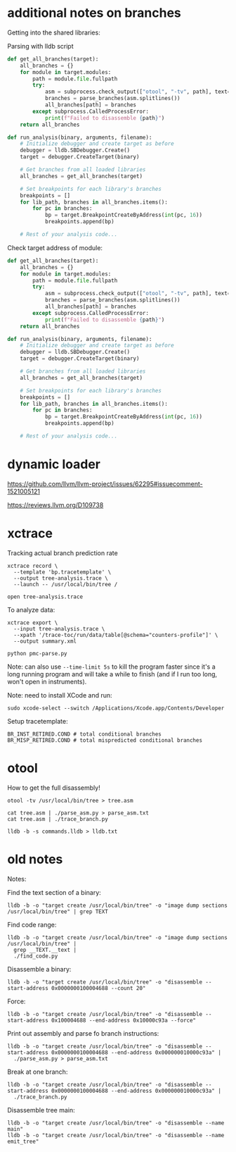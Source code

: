 # additional notes on branches

Getting into the shared libraries:

Parsing with lldb script
```python
def get_all_branches(target):
    all_branches = {}
    for module in target.modules:
        path = module.file.fullpath
        try:
            asm = subprocess.check_output(["otool", "-tv", path], text=True)
            branches = parse_branches(asm.splitlines())
            all_branches[path] = branches
        except subprocess.CalledProcessError:
            print(f"Failed to disassemble {path}")
    return all_branches

def run_analysis(binary, arguments, filename):
    # Initialize debugger and create target as before
    debugger = lldb.SBDebugger.Create()
    target = debugger.CreateTarget(binary)

    # Get branches from all loaded libraries
    all_branches = get_all_branches(target)

    # Set breakpoints for each library's branches
    breakpoints = []
    for lib_path, branches in all_branches.items():
        for pc in branches:
            bp = target.BreakpointCreateByAddress(int(pc, 16))
            breakpoints.append(bp)

    # Rest of your analysis code...
```

Check target address of module:
```python
def get_all_branches(target):
    all_branches = {}
    for module in target.modules:
        path = module.file.fullpath
        try:
            asm = subprocess.check_output(["otool", "-tv", path], text=True)
            branches = parse_branches(asm.splitlines())
            all_branches[path] = branches
        except subprocess.CalledProcessError:
            print(f"Failed to disassemble {path}")
    return all_branches

def run_analysis(binary, arguments, filename):
    # Initialize debugger and create target as before
    debugger = lldb.SBDebugger.Create()
    target = debugger.CreateTarget(binary)

    # Get branches from all loaded libraries
    all_branches = get_all_branches(target)

    # Set breakpoints for each library's branches
    breakpoints = []
    for lib_path, branches in all_branches.items():
        for pc in branches:
            bp = target.BreakpointCreateByAddress(int(pc, 16))
            breakpoints.append(bp)

    # Rest of your analysis code...
```




# dynamic loader

https://github.com/llvm/llvm-project/issues/62295#issuecomment-1521005121

https://reviews.llvm.org/D109738


# xctrace

Tracking actual branch prediction rate
```
xctrace record \
  --template 'bp.tracetemplate' \
  --output tree-analysis.trace \
  --launch -- /usr/local/bin/tree /

open tree-analysis.trace
```

To analyze data:
```
xctrace export \
  --input tree-analysis.trace \
  --xpath '/trace-toc/run/data/table[@schema="counters-profile"]' \
  --output summary.xml

python pmc-parse.py
```

Note: can also use `--time-limit 5s` to kill the program faster since
it's a long running program and will take a while to finish
(and if I run too long, won't open in instruments).

Note: need to install XCode and run:
```
sudo xcode-select --switch /Applications/Xcode.app/Contents/Developer
```

Setup tracetemplate:
```
BR_INST_RETIRED.COND # total conditional branches
BR_MISP_RETIRED.COND # total mispredicted conditional branches
```


# otool

How to get the full disassembly!
```
otool -tv /usr/local/bin/tree > tree.asm
```

```
cat tree.asm | ./parse_asm.py > parse_asm.txt
cat tree.asm | ./trace_branch.py
```

```
lldb -b -s commands.lldb > lldb.txt
```
# old notes
Notes:

Find the text section of a binary:
```
lldb -b -o "target create /usr/local/bin/tree" -o "image dump sections /usr/local/bin/tree" | grep TEXT
```

Find code range:
```
lldb -b -o "target create /usr/local/bin/tree" -o "image dump sections /usr/local/bin/tree" |
  grep __TEXT.__text |
  ./find_code.py
```

Disassemble a binary:
```
lldb -b -o "target create /usr/local/bin/tree" -o "disassemble --start-address 0x0000000100004688 --count 20"
```
Force:
```
lldb -b -o "target create /usr/local/bin/tree" -o "disassemble --start-address 0x100004688 --end-address 0x10000c93a --force"
```


Print out assembly and parse fo branch instructions:
```
lldb -b -o "target create /usr/local/bin/tree" -o "disassemble --start-address 0x0000000100004688 --end-address 0x000000010000c93a" |
  ./parse_asm.py > parse_asm.txt
```


Break at one branch:
```
lldb -b -o "target create /usr/local/bin/tree" -o "disassemble --start-address 0x0000000100004688 --end-address 0x000000010000c93a" |
  ./trace_branch.py
```

Disassemble tree main:
```
lldb -b -o "target create /usr/local/bin/tree" -o "disassemble --name main"
lldb -b -o "target create /usr/local/bin/tree" -o "disassemble --name emit_tree"
```

